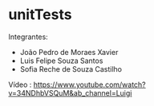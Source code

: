 # unitTests

Integrantes:

- João Pedro de Moraes Xavier
- Luis Felipe Souza Santos
- Sofia Reche de Souza Castilho

Vídeo : https://www.youtube.com/watch?v=34NDhbVSQuM&ab_channel=Luigi
